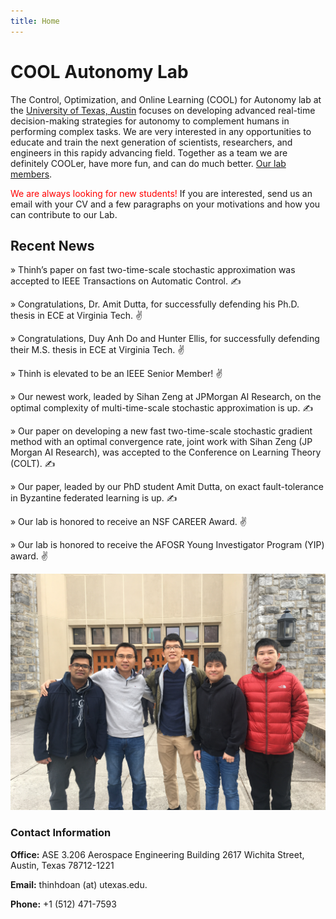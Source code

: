 ```yaml
---
title: Home
---
```


# COOL Autonomy Lab
 
The Control, Optimization, and Online Learning (COOL) for Autonomy lab at the [University of Texas, Austin](https://www.ae.utexas.edu) focuses on developing advanced real-time decision-making strategies for autonomy to complement humans in performing complex tasks. We are very interested in any opportunities to educate and train the next generation of scientists, researchers, and engineers in this rapidy advancing field. Together as a team we are definitely COOLer, have more fun, and can do much better. [Our lab members](https://coolautonomylab.github.io/team/). 

<span style="color:red;"> We are always looking for new students!</span> If you are interested, send us an email with your CV and a few paragraphs on your motivations and how you can contribute to our Lab. 

## Recent News

» Thinh’s paper on fast two-time-scale stochastic approximation was accepted to IEEE Transactions on Automatic Control. ✍

» Congratulations, Dr. Amit Dutta, for successfully defending his Ph.D. thesis in ECE at Virginia Tech. ✌

» Congratulations, Duy Anh Do and Hunter Ellis, for successfully defending their M.S. thesis in ECE at Virginia Tech. ✌

» Thinh is elevated to be an IEEE Senior Member! ✌

» Our newest work, leaded by Sihan Zeng at JPMorgan AI Research, on the optimal complexity of multi-time-scale stochastic approximation is up. ✍

» Our paper on developing a new fast two-time-scale stochastic gradient method with an optimal convergence rate, joint work with Sihan Zeng (JP Morgan AI Research), was accepted to the Conference on Learning Theory (COLT). ✍

» Our paper, leaded by our PhD student Amit Dutta, on exact fault-tolerance in Byzantine federated learning is up. ✍

» Our lab is honored to receive an NSF CAREER Award. ✌

» Our lab is honored to receive the AFOSR Young Investigator Program (YIP) award. ✌

![Group picture](/images/group/group1.JPG)

### Contact Information

**Office:** ASE 3.206 Aerospace Engineering Building 2617 Wichita Street, Austin, Texas 78712-1221

**Email:** thinhdoan (at) utexas.edu.

**Phone:** ‭+1 (512) 471-7593‬



<!-- section break -->

<!-- section full -->

